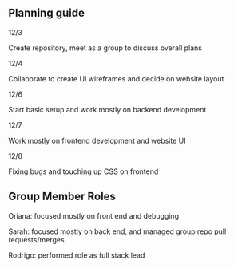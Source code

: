 ## Planning guide

12/3

Create repository, meet as a group to discuss overall plans

12/4

Collaborate to create UI wireframes and decide on website layout

12/6

Start basic setup and work mostly on backend development

12/7

Work mostly on frontend development and website UI

12/8

Fixing bugs and touching up CSS on frontend


## Group Member Roles

Oriana: focused mostly on front end and debugging

Sarah: focused mostly on back end, and managed group repo pull requests/merges

Rodrigo: performed role as full stack lead
